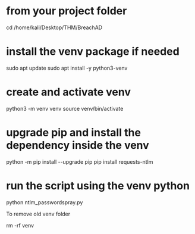# from your project folder

cd /home/kali/Desktop/THM/BreachAD

# install the venv package if needed

sudo apt update sudo apt install -y python3-venv

# create and activate venv

python3 -m venv venv source venv/bin/activate

# upgrade pip and install the dependency inside the venv

python -m pip install --upgrade pip pip install requests-ntlm

# run the script using the venv python

python ntlm_passwordspray.py

To remove old venv folder

rm -rf venv